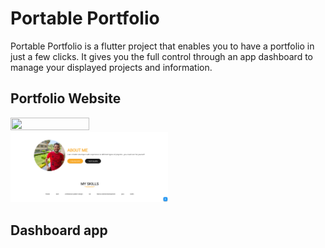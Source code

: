 # Portable Portfolio

Portable Portfolio is a flutter project that enables you to have a portfolio in just a few clicks. It gives you the full control through an app dashboard to manage your displayed projects and information.

## Portfolio Website
<img src="https://github.com/hossamhasanin/portable-portfolio/blob/master/images/web%201.png" width="50%" height="50%"/> <img src="https://github.com/hossamhasanin/portable-portfolio/blob/master/images/web%202.png" width="50%" height="50%"/>

## Dashboard app


